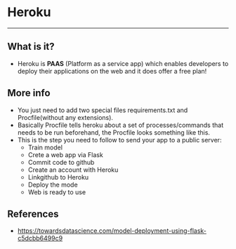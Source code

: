 # Heroku
***

## What is it?
- Heroku is **PAAS** (Platform as a service app) which enables developers to deploy their applications on the web and it does offer a free plan!

## More info
- You just need to add two special files requirements.txt and Procfile(without any extensions).
- Basically Procfile tells heroku about a set of processes/commands that needs to be run beforehand, the Procfile looks something like this.
- This is the step you need to follow to send your app to a public server:
  - Train model
  - Crete a web app via Flask
  - Commit code to github
  - Create an account with Heroku
  - Linkgithub to Heroku
  - Deploy the mode
  - Web is ready to use

## References
- https://towardsdatascience.com/model-deployment-using-flask-c5dcbb6499c9
